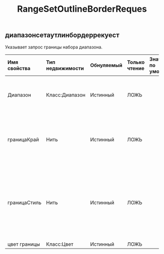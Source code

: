 ﻿---
title: RangeSetOutlineBorderReques
second_title: Aspose.Cells Cloud Documen
type: docs
url: /ru/specification/model/rangesetoutlineborderrequest/
description: "Aspose.Cells Спецификация облачной модели: RangeSetOutlineBorderRequest. Легко обрабатывайте Excel и другие документы электронных таблиц с помощью таких функций, как открытие, создание, редактирование, разделение, слияние, сравнение и преобразование."
kwords: Excel, Office, электронная таблица, Cloud REST API, RangeSetOutlineBorderRequest
weight: 50
---
## **диапазонсетаутлинбордеррекуест**

 Указывает запрос границы набора диапазона.

| Имя свойства| Тип недвижимости| Обнуляемый| Только чтение| Значение по умолчанию| Описание|
|:- |:- |:- |:- |:- |:- |
| Диапазон| Класс:Диапазон| Истинный| ЛОЖЬ|| Инкапсулирует объект, представляющий диапазон ячеек в электронной таблице.|
| границаКрай| Нить| Истинный| ЛОЖЬ|| Левая граница, правая граница, верхняя граница, нижняя граница, диагональ вниз, диагональ вверх, вертикальная и горизонтальная.|
| границаСтиль| Нить| Истинный| ЛОЖЬ|| Нет, Тонкий, Средний, Пунктирный, Пунктирный, Толстый, Двойной, Волосы, СреднийШтриховой, DashDot, MediumDashDot, DashDotDot, MediumDashDotDot и SlantedDashDot.|
| цвет границы| Класс:Цвет| Истинный| ЛОЖЬ|| Цвет границы.|

